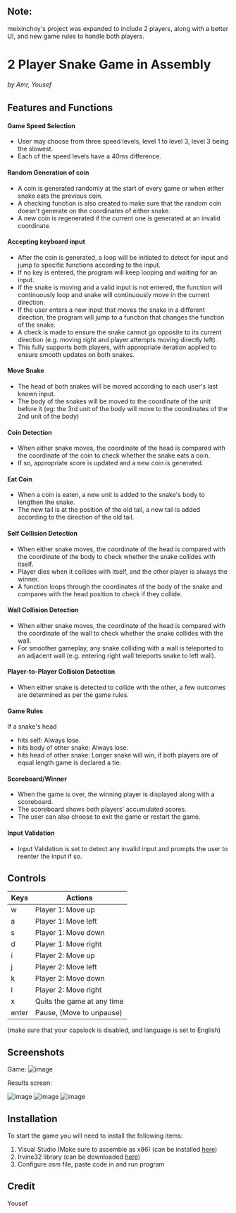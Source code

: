 ## Note:
meixinchoy's project was expanded to include 2 players, along with a better UI, and new game rules to handle both players.

# 2 Player Snake Game in Assembly
###### *by Amr, Yousef*
## Features and Functions
#### Game Speed Selection
  * User may choose from three speed levels, level 1 to level 3, level 3 being the slowest.
  * Each of the speed levels have a 40ms difference.
#### Random Generation of coin
  * A coin is generated randomly at the start of every game or when either snake eats the previous coin.
  * A checking function is also created to make sure that the random coin doesn't generate on the coordinates of either snake. 
  * A new coin is regenerated if the current one is generated at an invalid coordinate.
#### Accepting keyboard input
  * After the coin is generated, a loop will be initiated to detect for input and jump to specific functions according to the input.
  * If no key is entered, the program will keep looping and waiting for an input. 
  * If the snake is moving and a valid input is not entered, the function will continuously loop and snake will continuously move in the current direction.
  * If the user enters a new input that moves the snake in a different direction, the program will jump to a function that changes the function of the snake.
  * A check is made to ensure the snake cannot go opposite to its current direction (e.g. moving right and player attempts moving directly left).
  * This fully supports both players, with appropriate iteration applied to ensure smooth updates on both snakes.
#### Move Snake
  * The head of both snakes will be moved according to each user's last known input. 
  * The body of the snakes will be moved to the coordinate of the unit before it (eg: the 3rd unit of the body will move to the coordinates of the 2nd unit of the body)
#### Coin Detection
  * When either snake moves, the coordinate of the head is compared with the coordinate of the coin to check whether the snake eats a coin.
  * If so, appropriate score is updated and a new coin is generated.
#### Eat Coin
  * When a coin is eaten, a new unit is added to the snake's body to lengthen the snake.
  * The new tail is at the position of the old tail, a new tail is added according to the direction of the old tail.
#### Self Collision Detection 
  * When either snake moves, the coordinate of the head is compared with the coordinate of the body to check whether the snake collides with itself.
  * Player dies when it collides with itself, and the other player is always the winner.
  * A function loops through the coordinates of the body of the snake and compares with the head position to check if they collide.
#### Wall Collision Detection
  * When either snake moves, the coordinate of the head is compared with the coordinate of the wall to check whether the snake collides with the wall.
  * For smoother gameplay, any snake colliding with a wall is teleported to an adjacent wall (e.g. entering right wall teleports snake to left wall).
#### Player-to-Player Collision Detection
  * When either snake is detected to collide with the other, a few outcomes are determined as per the game rules.
#### Game Rules
  If a snake's head
  * hits self: Always lose. 
  * hits body of other snake: Always lose.
  * hits head of other snake: Longer snake will win, if both players are of equal length game is declared a tie.
#### Scoreboard/Winner
  * When the game is over, the winning player is displayed along with a scoreboard.
  * The scoreboard shows both players' accumulated scores.
  * The user can also choose to exit the game or restart the game.
#### Input Validation
  * Input Validation is set to detect any invalid input and prompts the user to reenter the input if so.

## Controls
| Keys              | Actions                               |
| ----------------- | ------------------------------------- |
| w                 | Player 1: Move up                     |
| a                 | Player 1: Move left                   |
| s                 | Player 1: Move down                   |
| d                 | Player 1: Move right                  |
| i                 | Player 2: Move up                     |
| j                 | Player 2: Move left                   |
| k                 | Player 2: Move down                   |
| l                 | Player 2: Move right                  |
| x                 | Quits the game at any time            |
| enter             | Pause, (Move to unpause)              |

(make sure that your capslock is disabled, and language is set to English)

## Screenshots
Game:
![image](https://github.com/user-attachments/assets/ba224041-7113-43d1-a40f-619dbb0473a7)

Results screen:

![image](https://github.com/user-attachments/assets/4eb1eaf5-e7c2-4a68-9007-6a578d02ebc7)
![image](https://github.com/user-attachments/assets/1368d809-843a-4943-8598-d6269e067d6d)
![image](https://github.com/user-attachments/assets/4c200fcb-9aec-464b-8471-f8ec6e0a3ca7)

## Installation
To start the game you will need to install the following items:
1. Visual Studio (Make sure to assemble as x86)  (can be installed [here](https://visualstudio.microsoft.com/downloads/)) 
2. Irvine32 library (can be downloaded [here](https://github.com/meixinchoy/Irvine-library))
3. Configure asm file, paste code in and run program

## Credit
Yousef

